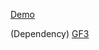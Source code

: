 [Demo](https://git.grumpycrouton.com/gf3)

(Dependency) [GF3](https://github.com/Grump-Free-Framework/GF3)
